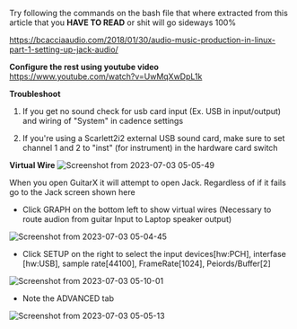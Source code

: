 
Try following the commands on the bash file that where extracted from this
article that you **HAVE TO READ** or shit will go sideways 100%

https://bcacciaaudio.com/2018/01/30/audio-music-production-in-linux-part-1-setting-up-jack-audio/

**Configure the rest using youtube video**  
https://www.youtube.com/watch?v=UwMqXwDpL1k

**Troubleshoot**
1) If you get no sound check for usb card input (Ex. USB in input/output)
   and wiring of "System" in cadence settings

2) If you're using a Scarlett2i2 external USB sound card, make sure to set
   channel 1 and 2 to "inst" (for instrument) in the hardware card switch

**Virtual Wire**
![Screenshot from 2023-07-03 05-05-49](https://github.com/Embdsys/Guitar-setup-Ubuntu/assets/86981025/48e14196-54aa-40ac-8238-b32e2c9ef070)

When you open GuitarX it will attempt to open Jack. Regardless of if it fails go to the Jack screen shown here
   - Click GRAPH on the bottom left to show virtual wires (Necessary to route audion from guitar Input to Laptop speaker output)

![Screenshot from 2023-07-03 05-04-45](https://github.com/Embdsys/Guitar-setup-Ubuntu/assets/86981025/650c625f-002c-4866-927c-b9b0e435d5c7)

   - Click SETUP on the right to select the input devices[hw:PCH], interfase [hw:USB], sample rate[44100], FrameRate[1024], Peiords/Buffer[2]

![Screenshot from 2023-07-03 05-10-01](https://github.com/Embdsys/Guitar-setup-Ubuntu/assets/86981025/358a62e2-d74d-41ca-9889-4b2051d9c04c)

   - Note the ADVANCED tab

![Screenshot from 2023-07-03 05-05-13](https://github.com/Embdsys/Guitar-setup-Ubuntu/assets/86981025/fa62bfbf-1988-4c62-bd5d-dbc660ea6a19)

